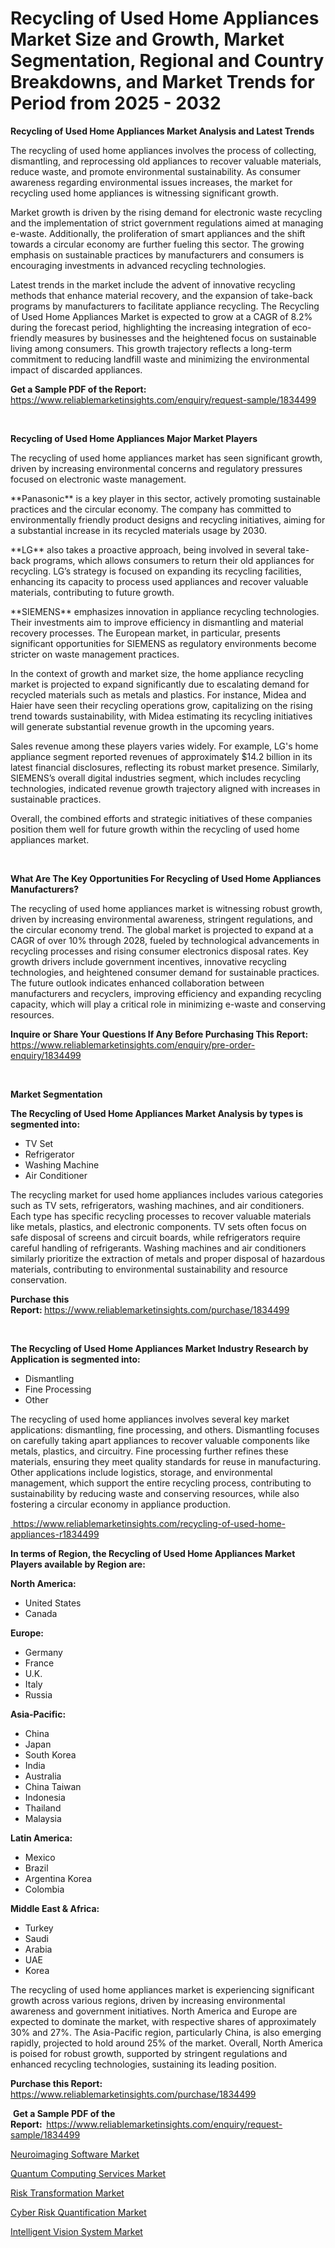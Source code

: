 <p><h1>Recycling of Used Home Appliances Market Size and Growth, Market Segmentation, Regional and Country Breakdowns, and Market Trends for Period from 2025 -  2032</h1></p><p><strong>Recycling of Used Home Appliances Market Analysis and Latest Trends</strong></p>
<p><p>The recycling of used home appliances involves the process of collecting, dismantling, and reprocessing old appliances to recover valuable materials, reduce waste, and promote environmental sustainability. As consumer awareness regarding environmental issues increases, the market for recycling used home appliances is witnessing significant growth. </p><p>Market growth is driven by the rising demand for electronic waste recycling and the implementation of strict government regulations aimed at managing e-waste. Additionally, the proliferation of smart appliances and the shift towards a circular economy are further fueling this sector. The growing emphasis on sustainable practices by manufacturers and consumers is encouraging investments in advanced recycling technologies.</p><p>Latest trends in the market include the advent of innovative recycling methods that enhance material recovery, and the expansion of take-back programs by manufacturers to facilitate appliance recycling. The Recycling of Used Home Appliances Market is expected to grow at a CAGR of 8.2% during the forecast period, highlighting the increasing integration of eco-friendly measures by businesses and the heightened focus on sustainable living among consumers. This growth trajectory reflects a long-term commitment to reducing landfill waste and minimizing the environmental impact of discarded appliances.</p></p>
<p><strong>Get a Sample PDF of the Report:&nbsp;</strong> <a href="https://www.reliablemarketinsights.com/enquiry/request-sample/1834499?utm_campaign=2535&utm_medium=2&utm_source=Github&utm_content=ia&utm_term=11032025&utm_id=recycling-of-used-home-appliances">https://www.reliablemarketinsights.com/enquiry/request-sample/1834499</a></p>
<p>&nbsp;</p>
<p><strong>Recycling of Used Home Appliances Major Market Players</strong></p>
<p><p>The recycling of used home appliances market has seen significant growth, driven by increasing environmental concerns and regulatory pressures focused on electronic waste management. </p><p>**Panasonic** is a key player in this sector, actively promoting sustainable practices and the circular economy. The company has committed to environmentally friendly product designs and recycling initiatives, aiming for a substantial increase in its recycled materials usage by 2030. </p><p>**LG** also takes a proactive approach, being involved in several take-back programs, which allows consumers to return their old appliances for recycling. LG’s strategy is focused on expanding its recycling facilities, enhancing its capacity to process used appliances and recover valuable materials, contributing to future growth.</p><p>**SIEMENS** emphasizes innovation in appliance recycling technologies. Their investments aim to improve efficiency in dismantling and material recovery processes. The European market, in particular, presents significant opportunities for SIEMENS as regulatory environments become stricter on waste management practices.</p><p>In the context of growth and market size, the home appliance recycling market is projected to expand significantly due to escalating demand for recycled materials such as metals and plastics. For instance, Midea and Haier have seen their recycling operations grow, capitalizing on the rising trend towards sustainability, with Midea estimating its recycling initiatives will generate substantial revenue growth in the upcoming years.</p><p>Sales revenue among these players varies widely. For example, LG's home appliance segment reported revenues of approximately $14.2 billion in its latest financial disclosures, reflecting its robust market presence. Similarly, SIEMENS’s overall digital industries segment, which includes recycling technologies, indicated revenue growth trajectory aligned with increases in sustainable practices. </p><p>Overall, the combined efforts and strategic initiatives of these companies position them well for future growth within the recycling of used home appliances market.</p></p>
<p>&nbsp;</p>
<p><strong>What Are The Key Opportunities For Recycling of Used Home Appliances Manufacturers?</strong></p>
<p><p>The recycling of used home appliances market is witnessing robust growth, driven by increasing environmental awareness, stringent regulations, and the circular economy trend. The global market is projected to expand at a CAGR of over 10% through 2028, fueled by technological advancements in recycling processes and rising consumer electronics disposal rates. Key growth drivers include government incentives, innovative recycling technologies, and heightened consumer demand for sustainable practices. The future outlook indicates enhanced collaboration between manufacturers and recyclers, improving efficiency and expanding recycling capacity, which will play a critical role in minimizing e-waste and conserving resources.</p></p>
<p><strong>Inquire or Share Your Questions If Any Before Purchasing This Report:</strong> <a href="https://www.reliablemarketinsights.com/enquiry/pre-order-enquiry/1834499?utm_campaign=2535&utm_medium=2&utm_source=Github&utm_content=ia&utm_term=11032025&utm_id=recycling-of-used-home-appliances">https://www.reliablemarketinsights.com/enquiry/pre-order-enquiry/1834499</a></p>
<p>&nbsp;</p>
<p><strong>Market Segmentation</strong></p>
<p><strong>The Recycling of Used Home Appliances Market Analysis by types is segmented into:</strong></p>
<p><ul><li>TV Set</li><li>Refrigerator</li><li>Washing Machine</li><li>Air Conditioner</li></ul></p>
<p><p>The recycling market for used home appliances includes various categories such as TV sets, refrigerators, washing machines, and air conditioners. Each type has specific recycling processes to recover valuable materials like metals, plastics, and electronic components. TV sets often focus on safe disposal of screens and circuit boards, while refrigerators require careful handling of refrigerants. Washing machines and air conditioners similarly prioritize the extraction of metals and proper disposal of hazardous materials, contributing to environmental sustainability and resource conservation.</p></p>
<p><strong>Purchase this Report:&nbsp;</strong><a href="https://www.reliablemarketinsights.com/purchase/1834499?utm_campaign=2535&utm_medium=2&utm_source=Github&utm_content=ia&utm_term=11032025&utm_id=recycling-of-used-home-appliances">https://www.reliablemarketinsights.com/purchase/1834499</a></p>
<p>&nbsp;</p>
<p><strong>The Recycling of Used Home Appliances Market Industry Research by Application is segmented into:</strong></p>
<p><ul><li>Dismantling</li><li>Fine Processing</li><li>Other</li></ul></p>
<p><p>The recycling of used home appliances involves several key market applications: dismantling, fine processing, and others. Dismantling focuses on carefully taking apart appliances to recover valuable components like metals, plastics, and circuitry. Fine processing further refines these materials, ensuring they meet quality standards for reuse in manufacturing. Other applications include logistics, storage, and environmental management, which support the entire recycling process, contributing to sustainability by reducing waste and conserving resources, while also fostering a circular economy in appliance production.</p></p>
<p><a href="https://www.reliablemarketinsights.com/recycling-of-used-home-appliances-r1834499?utm_campaign=2535&utm_medium=2&utm_source=Github&utm_content=ia&utm_term=11032025&utm_id=recycling-of-used-home-appliances">&nbsp;https://www.reliablemarketinsights.com/recycling-of-used-home-appliances-r1834499</a></p>
<p><strong>In terms of Region, the Recycling of Used Home Appliances Market Players available by Region are:</strong></p>
<p>
    <p> <strong> North America: </strong>
        <ul>
            <li>United States</li>
            <li>Canada</li>
        </ul>
        </p> 
    <p> <strong> Europe: </strong>
        <ul>
            <li>Germany</li>
            <li>France</li>
            <li>U.K.</li>
            <li>Italy</li>
            <li>Russia</li>
        </ul>
        </p> 
    <p> <strong> Asia-Pacific: </strong>
        <ul>
            <li>China</li>
            <li>Japan</li>
            <li>South Korea</li>
            <li>India</li>
            <li>Australia</li>
            <li>China Taiwan</li>
            <li>Indonesia</li>
            <li>Thailand</li>
            <li>Malaysia</li>
        </ul>
        </p> 
    <p> <strong> Latin America: </strong>
        <ul>
            <li>Mexico</li>
            <li>Brazil</li>
            <li>Argentina Korea</li>
            <li>Colombia</li>
        </ul>
        </p> 
    <p> <strong> Middle East & Africa: </strong>
        <ul>
            <li>Turkey</li>
            <li>Saudi</li>
            <li>Arabia</li>
            <li>UAE</li>
            <li>Korea</li>
        </ul>
    </p>
    </p>
<p><p>The recycling of used home appliances market is experiencing significant growth across various regions, driven by increasing environmental awareness and government initiatives. North America and Europe are expected to dominate the market, with respective shares of approximately 30% and 27%. The Asia-Pacific region, particularly China, is also emerging rapidly, projected to hold around 25% of the market. Overall, North America is poised for robust growth, supported by stringent regulations and enhanced recycling technologies, sustaining its leading position.</p></p>
<p><strong>Purchase this Report: </strong><a href="https://www.reliablemarketinsights.com/purchase/1834499?utm_campaign=2535&utm_medium=2&utm_source=Github&utm_content=ia&utm_term=11032025&utm_id=recycling-of-used-home-appliances">https://www.reliablemarketinsights.com/purchase/1834499</a></p>
<p>&nbsp;<strong>Get a Sample PDF of the Report:&nbsp;&nbsp;</strong><a href="https://www.reliablemarketinsights.com/enquiry/request-sample/1834499?utm_campaign=2535&utm_medium=2&utm_source=Github&utm_content=ia&utm_term=11032025&utm_id=recycling-of-used-home-appliances">https://www.reliablemarketinsights.com/enquiry/request-sample/1834499</a></p>
<p><strong></strong></p>
<p><p><a href="https://github.com/kirstejuvet/Market-Research-Report-List-1/blob/main/neuroimaging-software-market.md?utm_campaign=2535&utm_medium=2&utm_source=Github&utm_content=ia&utm_term=11032025&utm_id=recycling-of-used-home-appliances">Neuroimaging Software Market</a></p><p><a href="https://github.com/jhoonatsev/Market-Research-Report-List-1/blob/main/quantum-computing-services-market.md?utm_campaign=2535&utm_medium=2&utm_source=Github&utm_content=ia&utm_term=11032025&utm_id=recycling-of-used-home-appliances">Quantum Computing Services Market</a></p><p><a href="https://github.com/boccalyver5k/Market-Research-Report-List-1/blob/main/risk-transformation-market.md?utm_campaign=2535&utm_medium=2&utm_source=Github&utm_content=ia&utm_term=11032025&utm_id=recycling-of-used-home-appliances">Risk Transformation Market</a></p><p><a href="https://github.com/hamremunazm4/Market-Research-Report-List-1/blob/main/cyber-risk-quantification-market.md?utm_campaign=2535&utm_medium=2&utm_source=Github&utm_content=ia&utm_term=11032025&utm_id=recycling-of-used-home-appliances">Cyber Risk Quantification Market</a></p><p><a href="https://github.com/plawragarile/Market-Research-Report-List-1/blob/main/intelligent-vision-system-market.md?utm_campaign=2535&utm_medium=2&utm_source=Github&utm_content=ia&utm_term=11032025&utm_id=recycling-of-used-home-appliances">Intelligent Vision System Market</a></p></p>